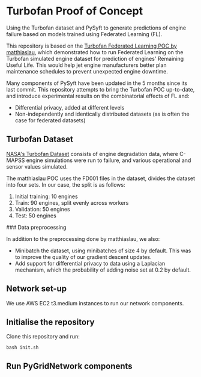 # Turbofan Proof of Concept
Using the Turbofan dataset and PySyft to generate predictions of engine failure based on models trained using Federated Learning (FL).

This repository is based on the [Turbofan Federated Learning POC by matthiaslau](https://github.com/matthiaslau/Turbofan-Federated-Learning-POC), which demonstrated how to run Federated Learning on the Turbofan simulated engine dataset for prediction of engines' Remaining Useful Life. This would help jet engine manufacturers better plan maintenance schedules to prevent unexpected engine downtime.

Many components of PySyft have been updated in the 5 months since its last commit. This repository attempts to bring the Turbofan POC up-to-date, and introduce experimental results on the combinatorial effects of FL and: 

* Differential privacy, added at different levels
* Non-independently and identically distributed datasets (as is often the case for federated datasets)

## Turbofan Dataset
[NASA's Turbofan Dataset](https://data.nasa.gov/dataset/Turbofan-engine-degradation-simulation-data-set/vrks-gjie) consists of engine degradation data, where C-MAPSS engine simulations were run to failure, and various operational and sensor values simulated.

The matthiaslau POC uses the FD001 files in the dataset, divides the dataset into four sets. In our case, the split is as follows:

1. Initial training: 10 engines
1. Train: 90 engines, split evenly across workers
1. Validation: 50 engines
1. Test: 50 engines

### Data preprocessing

In addition to the preprocessing done by matthiaslau, we also:

* Minibatch the dataset, using minibatches of size 4 by default. This was to improve the quality of our gradient descent updates.
* Add support for differential privacy to data using a Laplacian mechanism, which the probability of adding noise set at 0.2 by default.

## Network set-up
We use AWS EC2 t3.medium instances to run our network components.


## Initialise the repository


Clone this repository and run:
```
bash init.sh
```

## Run PyGridNetwork components
